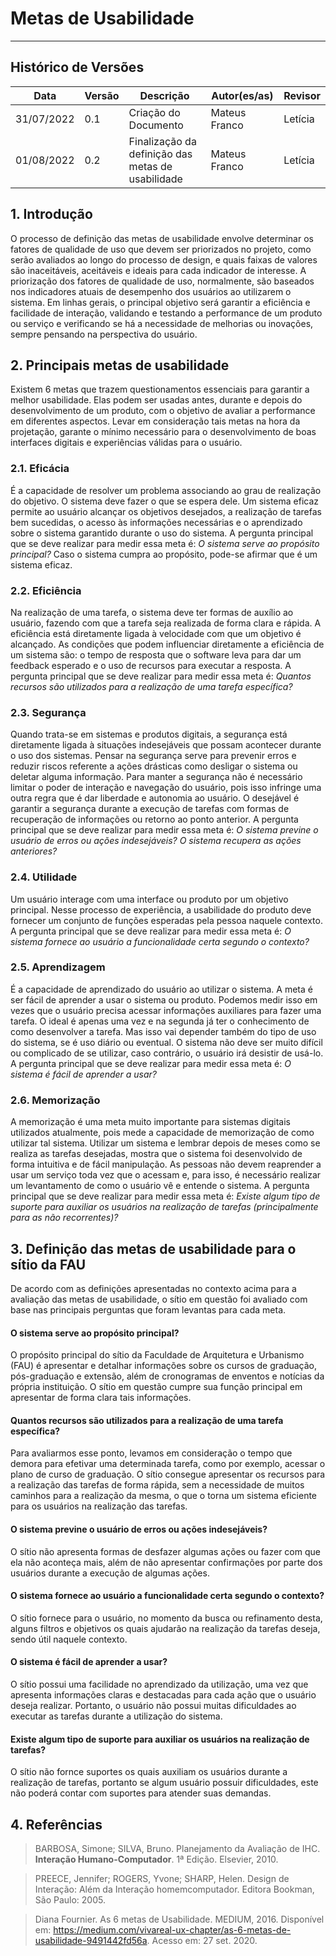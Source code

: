 # Metas de Usabilidade
***

## Histórico de Versões

**Data** | **Versão** | **Descrição** | **Autor(es/as)** | **Revisor**|
--- | --- | --- | --- | --- |
31/07/2022 | 0.1 | Criação do Documento | Mateus Franco | Letícia |
01/08/2022 | 0.2 | Finalização da definição das metas de usabilidade | Mateus Franco | Letícia |

## 1. Introdução
O processo de definição das metas de usabilidade envolve determinar os fatores de qualidade de uso que devem ser priorizados no projeto, como serão avaliados ao longo do processo de design, e quais faixas de valores são inaceitáveis, aceitáveis e ideais para cada indicador de interesse. A priorização dos fatores de qualidade de uso, normalmente, são baseados nos indicadores atuais de desempenho dos usuários ao utilizarem o sistema. Em linhas gerais, o principal objetivo será garantir a eficiência e facilidade de interação, validando e testando a performance de um produto ou serviço e verificando se há a necessidade de melhorias ou inovações, sempre pensando na perspectiva do usuário.

## 2. Principais metas de usabilidade
Existem 6 metas que trazem questionamentos essenciais para garantir a melhor usabilidade. Elas podem ser usadas antes, durante e depois do desenvolvimento de um produto, com o objetivo de avaliar a performance em diferentes aspectos. Levar em consideração tais metas na hora da projetação, garante o mínimo necessário para o desenvolvimento de boas interfaces digitais e experiências válidas para o usuário.

### 2.1. Eficácia
É a capacidade de resolver um problema associando ao grau de realização do objetivo. O sistema deve fazer o que se espera dele. 
Um sistema eficaz permite ao usuário alcançar os objetivos desejados, a realização de tarefas bem sucedidas, o acesso às informações necessárias e o aprendizado sobre o sistema garantido durante o uso do sistema. A pergunta principal que se deve realizar para medir essa meta é: _O sistema serve ao propósito principal?_ Caso o sistema cumpra ao propósito, pode-se afirmar que é um sistema eficaz.

### 2.2. Eficiência
Na realização de uma tarefa, o sistema deve ter formas de auxílio ao usuário, fazendo com que a tarefa seja realizada de forma clara e rápida. A eficiência está diretamente ligada à velocidade com que um objetivo é alcançado.
As condições que podem influenciar diretamente a eficiência de um sistema são: o tempo de resposta que o software leva para dar um feedback esperado e o uso de recursos para executar a resposta. A pergunta principal que se deve realizar para medir essa meta é: _Quantos recursos são utilizados para a realização de uma tarefa específica?_

### 2.3. Segurança
Quando trata-se em sistemas e produtos digitais, a segurança está diretamente ligada à situações indesejáveis que possam acontecer durante o uso dos sistemas. Pensar na segurança serve para prevenir erros e reduzir riscos referente a ações drásticas como desligar o sistema ou deletar alguma informação. Para manter a segurança não é necessário limitar o poder de interação e navegação do usuário, pois isso infringe uma outra regra que é dar liberdade e autonomia ao usuário. O desejável é garantir a segurança durante a execução de tarefas com formas de recuperação de informações ou retorno ao ponto anterior.
A pergunta principal que se deve realizar para medir essa meta é: _O sistema previne o usuário de erros ou ações indesejáveis? O sistema recupera as ações anteriores?_

### 2.4. Utilidade
Um usuário interage com uma interface ou produto por um objetivo principal. Nesse processo de experiência, a usabilidade do produto deve fornecer um conjunto de funções esperadas pela pessoa naquele contexto. A pergunta principal que se deve realizar para medir essa meta é: _O sistema fornece ao usuário a funcionalidade certa segundo o contexto?_

### 2.5. Aprendizagem
É a capacidade de aprendizado do usuário ao utilizar o sistema. A meta é ser fácil de aprender a usar o sistema ou produto. Podemos medir isso em vezes que o usuário precisa acessar informações auxiliares para fazer uma tarefa. O ideal é apenas uma vez e na segunda já ter o conhecimento de como desenvolver a tarefa. Mas isso vai depender também do tipo de uso do sistema, se é uso diário ou eventual. O sistema não deve ser muito difícil ou complicado de se utilizar, caso contrário, o usuário irá desistir de usá-lo. 
A pergunta principal que se deve realizar para medir essa meta é: _O sistema é fácil de aprender a usar?_

### 2.6. Memorização
A memorização é uma meta muito importante para sistemas digitais utilizados atualmente, pois mede a capacidade de memorização de como utilizar tal sistema. Utilizar um sistema e lembrar depois de meses como se realiza as tarefas desejadas, mostra que o sistema foi desenvolvido de forma intuitiva e de fácil manipulação.
As pessoas não devem reaprender a usar um serviço toda vez que o acessam e, para isso, é necessário realizar um levantamento de como o usuário vê e entende o sistema. A pergunta principal que se deve realizar para medir essa meta é: _Existe algum tipo de suporte para auxiliar os usuários na realização de tarefas (principalmente para as não recorrentes)?_

## 3. Definição das metas de usabilidade para o sítio da FAU
De acordo com as definições apresentadas no contexto acima para a avaliação das metas de usabilidade, o sítio em questão foi avaliado com base nas principais perguntas que foram levantas para cada meta.

#### O sistema serve ao propósito principal?
O propósito principal do sítio da Faculdade de Arquitetura e Urbanismo (FAU) é apresentar e detalhar informações sobre os cursos de graduação, pós-graduação e extensão, além de cronogramas de enventos e notícias da própria instituição. O sítio em questão cumpre sua função principal em apresentar de forma clara tais informações.

#### Quantos recursos são utilizados para a realização de uma tarefa específica?
Para avaliarmos esse ponto, levamos em consideração o tempo que demora para efetivar uma determinada tarefa, como por exemplo, acessar o plano de curso de graduação. O sítio consegue apresentar os recursos para a realização das tarefas de forma rápida, sem a necessidade de muitos caminhos para a realização da mesma, o que o torna um sistema eficiente para os usuários na realização das tarefas.

#### O sistema previne o usuário de erros ou ações indesejáveis?
O sítio não apresenta formas de desfazer algumas ações ou fazer com que ela não aconteça mais, além de não apresentar confirmações por parte dos usuários durante a execução de algumas ações.

#### O sistema fornece ao usuário a funcionalidade certa segundo o contexto?
O sítio fornece para o usuário, no momento da busca ou refinamento desta, alguns filtros e objetivos os quais ajudarão na realização da tarefas deseja, sendo útil naquele contexto.

#### O sistema é fácil de aprender a usar?
O sítio possui uma facilidade no aprendizado da utilização, uma vez que apresenta informações claras e destacadas para cada ação que o usuário deseja realizar. Portanto, o usuário não possui muitas dificuldades ao executar as tarefas durante a utilização do sistema.

#### Existe algum tipo de suporte para auxiliar os usuários na realização de tarefas?
O sítio não fornce suportes os quais auxiliam os usuários durante a realização de tarefas, portanto se algum usuário possuir dificuldades, este não poderá contar com suportes para atender suas demandas.

## 4. Referências
> BARBOSA, Simone; SILVA, Bruno. Planejamento da Avaliação de IHC. **Interação Humano-Computador**. 1ª Edição. Elsevier, 2010.

> PREECE, Jennifer; ROGERS, Yvone; SHARP, Helen. Design de Interação: Além da Interação homemcomputador. Editora Bookman, São Paulo: 2005. 

> Diana Fournier. As 6 metas de Usabilidade. MEDIUM, 2016. Disponível em: https://medium.com/vivareal-ux-chapter/as-6-metas-de-usabilidade-9491442fd56a. Acesso em: 27 set. 2020.
